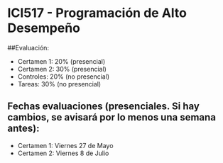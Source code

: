 # ICI517 - Programación de Alto Desempeño

##Evaluación:

* Certamen 1: 20% (presencial)
* Certamen 2: 30% (presencial)
* Controles: 20% (no presencial)
* Tareas: 30% (no presencial)

## Fechas evaluaciones (presenciales. Si hay cambios, se avisará por lo menos una semana antes):

* Certamen 1: Viernes 27 de Mayo
* Certamen 2: Viernes 8 de Julio

